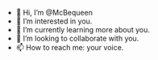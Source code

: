 - 👋 Hi, I’m @McBequeen
- 👀 I’m interested in you.
- 🌱 I’m currently learning more about you.
- 💞️ I’m looking to collaborate with you.
- 📫 How to reach me: your voice.

<!---
McBequeen/McBequeen is a ✨ special ✨ repository because its `README.md` (this file) appears on your GitHub profile.
You can click the Preview link to take a look at your changes.
--->
